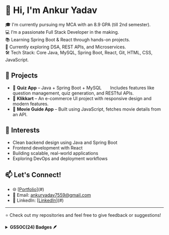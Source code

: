 # 👋 Hi, I'm Ankur Yadav

🎓 I'm currently pursuing my MCA with an 8.9 GPA (till 2nd semester).  
💻 I’m a passionate Full Stack Developer in the making.  
📚 Learning Spring Boot & React through hands-on projects.  
🌱 Currently exploring DSA, REST APIs, and Microservices.  
🛠️ Tech Stack: Core Java, MySQL, Spring Boot, React, Git, HTML, CSS, JavaScript.

## 🚀 Projects

- 🔹 **Quiz App** – Java + Spring Boot + MySQL
  &nbsp;&nbsp;&nbsp;&nbsp;&nbsp;&nbsp;Includes features like question management, quiz generation, and RESTful APIs.
- 🔹 **Klikkart** – An e-commerce UI project with responsive design and modern features.
- 🔹 **Movie Guide App** – Built using JavaScript, fetches movie details from an API.

## 🧠 Interests

- Clean backend design using Java and Spring Boot  
- Frontend development with React  
- Building scalable, real-world applications  
- Exploring DevOps and deployment workflows  

## 📫 Let's Connect!

- 🌐 [[Portfolio](https://my-portfolio-sepia-two-13.vercel.app/)](#)   
- 📧 Email: [ankuryadav7559@gmail.com](mailto:your.email@example.com)  
- 💼 LinkedIn: [[LinkedIn](https://www.linkedin.com/in/ankur-yadav-610943295/)](#)  

---

⭐️ Check out my repositories and feel free to give feedback or suggestions!


<details>	
 <summary><b>GSSOC(24) Badges 🪶</b></summary><br>
<div style='display:flex; align-items:center; gap: 10px;' align='center'><a href="https://gssoc.girlscript.tech/leaderboard">
<img src="https://raw.githubusercontent.com/GSSoC24/Postman-Challenge/main/docs/assets/Postman%20White.png" width="100px" height="100px" />
  <img src="https://raw.githubusercontent.com/GSSoC24/Postman-Challenge/main/docs/assets/1.png" width="100px" height="100px" />
  <img src="https://raw.githubusercontent.com/GSSoC24/Postman-Challenge/main/docs/assets/2.png" width="100px" height="100px" />
  <img src="https://raw.githubusercontent.com/GSSoC24/Postman-Challenge/main/docs/assets/3.png" width="100px" height="100px" />
  <img src="https://raw.githubusercontent.com/GSSoC24/Postman-Challenge/main/docs/assets/4.png" width="100px" height="100px" />
  <img src="https://raw.githubusercontent.com/GSSoC24/Postman-Challenge/main/docs/assets/5.png" width="100px" height="100px" />


</div>
</details>

<!--
**Ankur071/Ankur071** is a ✨ _special_ ✨ repository because its `README.md` (this file) appears on your GitHub profile.

Here are some ideas to get you started:

- 🔭 I’m currently working on ...
- 🌱 I’m currently learning ...
- 👯 I’m looking to collaborate on ...
- 🤔 I’m looking for help with ...
- 💬 Ask me about ...
- 📫 How to reach me: ...
- 😄 Pronouns: ...
- ⚡ Fun fact: ...
-->
